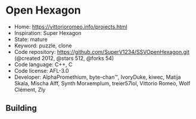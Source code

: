 # Open Hexagon

- Home: https://vittorioromeo.info/projects.html
- Inspiration: Super Hexagon
- State: mature
- Keyword: puzzle, clone
- Code repository: https://github.com/SuperV1234/SSVOpenHexagon.git (@created 2012, @stars 512, @forks 54)
- Code language: C++, C
- Code license: AFL-3.0
- Developer: AlphaPromethium, byte-chan™, IvoryDuke, kiwec, Matija Skala, Mischa Alff, Synth Morxemplum, treier57lol, Vittorio Romeo, Wolf Clément, Zly

## Building

